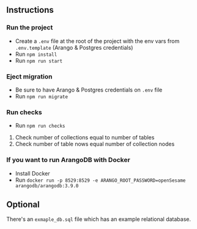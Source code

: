## Instructions

### Run the project

- Create a `.env` file at the root of the project with the env vars from `.env.template` (Arango & Postgres credentials)
- Run `npm install`
- Run `npm run start`

### Eject migration

- Be sure to have Arango & Postgres credentials on `.env` file
- Run `npm run migrate`

### Run checks

- Run `npm run checks`

1. Check number of collections equal to number of tables
2. Check number of table nows equal number of collection nodes

### If you want to run ArangoDB with Docker

- Install Docker
- Run `docker run -p 8529:8529 -e ARANGO_ROOT_PASSWORD=openSesame arangodb/arangodb:3.9.0`

## Optional

There's an `exmaple_db.sql` file which has an example relational database.
